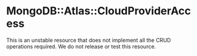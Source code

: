 # MongoDB::Atlas::CloudProviderAccess

This is an unstable resource that does not implement all the CRUD operations required. We do not release or test this resource.
